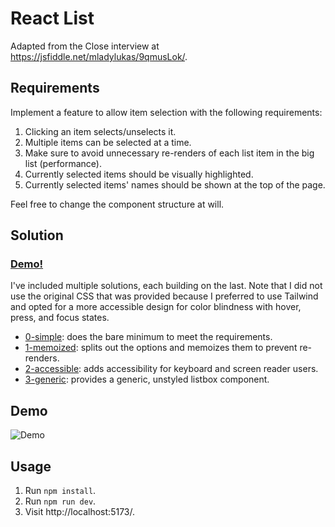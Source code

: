 # React List

Adapted from the Close interview at https://jsfiddle.net/mladylukas/9qmusLok/.

## Requirements

Implement a feature to allow item selection with the following requirements:

1. Clicking an item selects/unselects it.
2. Multiple items can be selected at a time.
3. Make sure to avoid unnecessary re-renders of each list item in the big list (performance).
4. Currently selected items should be visually highlighted.
5. Currently selected items' names should be shown at the top of the page.

Feel free to change the component structure at will.

## Solution

### [Demo!](https://wrporter.github.io/playground/react-list/)

I've included multiple solutions, each building on the last. Note that I did not use the original CSS that was provided because I preferred to use Tailwind and opted for a more accessible design for color blindness with hover, press, and focus states.

- [0-simple](src/progression/0-simple.tsx): does the bare minimum to meet the requirements.
- [1-memoized](src/progression/1-memoized.tsx): splits out the options and memoizes them to prevent re-renders.
- [2-accessible](src/progression/2-accessible.tsx): adds accessibility for keyboard and screen reader users.
- [3-generic](src/progression/3-generic/3-generic.tsx): provides a generic, unstyled listbox component.

## Demo

![Demo](demo.gif)

## Usage

1. Run `npm install`.
2. Run `npm run dev`.
3. Visit http://localhost:5173/.
